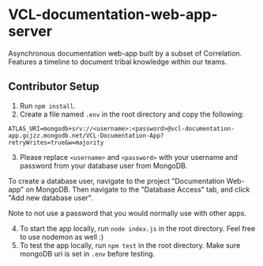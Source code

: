 # VCL-documentation-web-app-server
Asynchronous documentation web-app built by a subset of Correlation. Features a timeline to document tribal knowledge within our teams.
## Contributor Setup
1. Run `npm install`.
2. Create a file named `.env` in the root directory and copy the following:

```
ATLAS_URI=mongodb+srv://<username>:<password>@vcl-documentation-app.gcjzz.mongodb.net/VCL-Documentation-App?retryWrites=true&w=majority
```
3. Please replace `<username>` and `<password>` with your username and password from your database user from MongoDB.

To create a database user, navigate to the project "Documentation Web-app" on MongoDB. Then navigate to the "Database Access" tab, and click "Add new database user". 

Note to not use a password that you would normally use with other apps.

4. To start the app locally, run `node index.js` in the root directory. Feel free to use nodemon as well :)
5. To test the app locally, run `npm test` in the root directory. Make sure mongoDB uri is set in `.env` before testing.
